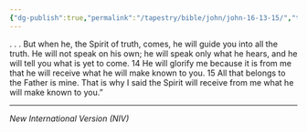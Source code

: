 ```yaml
---
{"dg-publish":true,"permalink":"/tapestry/bible/john/john-16-13-15/","title":"John 16:13–15","hide":true,"tags":["bible-verse","bible-verse"],"dgHomeLink":true,"dgShowLocalGraph":true,"dgEnableSearch":true}
---
```



. . . But when he, the Spirit of truth, comes, he will guide you into all the truth. He will not speak on his own; he will speak only what he hears, and he will tell you what is yet to come. 14 He will glorify me because it is from me that he will receive what he will make known to you. 15 All that belongs to the Father is mine. That is why I said the Spirit will receive from me what he will make known to you.”

---
*New International Version (NIV)*